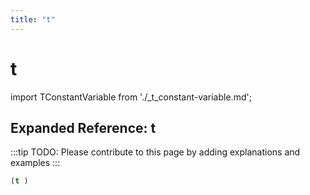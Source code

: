 ```yaml
---
title: "t"
---
```


# t

import TConstantVariable from './_t_constant-variable.md';

<TConstantVariable />

## Expanded Reference: t

:::tip
TODO: Please contribute to this page by adding explanations and examples
:::

```lisp
(t )
```
